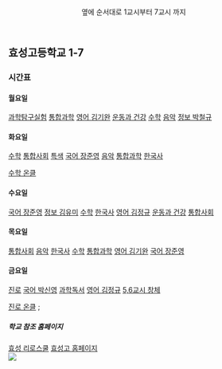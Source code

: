 <html>
   <head>
      <header>옆에 순서대로 1교시부터 7교시 까지</header>
   </head>
   <body>
      <h2>효성고등학교 1-7</h2>
      <h3>시간표</h3>
      <h4>월요일</h4>
      <a href = "https://zoom.us/j/6860189588?pwd=WnBhM3k4ZzB4Z0I0N0hCWlZQSVcrUT09">과학탐구실험</a><!--과학탐구실험 줌 수업-->
      <a href = "https://us02web.zoom.us/j/972803917?pwd=enVxTGsvZmhDYlpKVExKcjhVaytGdz09">통합과학</a><!--통합과학 줌 수업-->
      <a href = "https://us02web.zoom.us/j/7317018056?pwd=KytteHdEV29CVzMxU0dYTUpTamlYdz09 ">영어 김기완</a><!--영어(김기완 쌤) 줌 수업-->
      <a href = "https://us04web.zoom.us/j/6092519507?pwd=dVdaRmZKZUppbE5KTUxuejZvaHBJQT09">운동과 건강</a><!--운동과 건강 줌 수업-->
      <a href = "https://us02web.zoom.us/j/9580229065?pwd=WW9zNnZpVGsxNVNiTlMxN0hUUHlmQT09">수학</a><!--수학 줌 수업-->
      <a href = "https://us02web.zoom.us/j/9683140851?pwd=ZlBMdFpmTlZBNW05UjNyZVczYythdz09">음악</a><!--음악 줌 수업-->
      <a href = "https://zoom.us/j/5352590312?pwd=YVNHRms1UUF0cmZnZGxTNnhnR2paUT09">정보 박철규</a><!--정보(박철규 쌤) 줌 수업-->
      <h4>화요일</h4>
      <a href = "https://us02web.zoom.us/j/9580229065?pwd=WW9zNnZpVGsxNVNiTlMxN0hUUHlmQT09">수학</a><!--수학 줌 수업-->
      <a href = "https://zoom.us/j/4716194881?pwd=WnFJamNKZTVqNXBrbTB6TGlhRWNHUT09">통합사회</a><!--통합사회 줌 수업-->
      <a href = "https://hoc36.ebssw.kr/specialcolor1/hmpg/hmpgAlctcrListView.do?menuSn=384941">특색</a><!--특색 수업-->
      <a href = "https://us02web.zoom.us/j/3309633175?pwd=ajh5STV4NlNHemNDTjhWbms2SXFqdz09">국어 장준영</a><!--국어(장준영 쌤) 줌 수업-->
      <a href = "https://us02web.zoom.us/j/9683140851?pwd=ZlBMdFpmTlZBNW05UjNyZVczYythdz09">음악</a><!--음악 줌 수업-->
      <a href = "https://us02web.zoom.us/j/972803917?pwd=enVxTGsvZmhDYlpKVExKcjhVaytGdz09">통합과학</a><!--통합과학 줌 수업-->
      <a href = "https://us02web.zoom.us/j/2295238663?pwd=WmNIUElNSWRXRUxnZmFqZFF5cVdPZz09">한국사</a><!--한국사 줌 수업-->
      <p><a href = "https://hoc36.ebssw.kr/hsmath6240/hmpg/hmpgAlctcrListView.do?menuSn=368116">수학 온클</a><!--수학 온클--> 
      <h4>수요일</h4>
      <a href = "https://us02web.zoom.us/j/3309633175?pwd=ajh5STV4NlNHemNDTjhWbms2SXFqdz09">국어 장준영</a><!--국어(장준영 쌤) 줌 수업-->
      <a href = "https://us02web.zoom.us/j/4569059741?pwd=a3Bvc3NXRS80ajMzN2VMajZVUHpPZz09">정보 김유미</a><!--정보(김유미 쌤) 줌 수업-->
      <a href = "https://us02web.zoom.us/j/9580229065?pwd=WW9zNnZpVGsxNVNiTlMxN0hUUHlmQT09">수학</a><!--수학 줌 수업-->
      <a href = "https://us02web.zoom.us/j/2295238663?pwd=WmNIUElNSWRXRUxnZmFqZFF5cVdPZz09">한국사</a><!--한국사 줌 수업-->
      <a href = "https://us02web.zoom.us/j/2978909392?pwd=NkFUNEVOemdmdUF6MktsOElVZmltUT09">영어 김정규</a><!--영어(김정규 쌤) 줌 수업-->
      <a href = "https://us04web.zoom.us/j/6092519507?pwd=dVdaRmZKZUppbE5KTUxuejZvaHBJQT09">운동과 건강</a><!--운동과 건강 줌 수업-->
      <a href = "https://zoom.us/j/4716194881?pwd=WnFJamNKZTVqNXBrbTB6TGlhRWNHUT09">통합사회</a><!--통합사회 줌 수업-->
      <h4>목요일</h4>
      <a href = "https://zoom.us/j/4716194881?pwd=WnFJamNKZTVqNXBrbTB6TGlhRWNHUT09">통합사회</a><!--통합사회 줌 수업-->
      <a href = "https://us02web.zoom.us/j/9683140851?pwd=ZlBMdFpmTlZBNW05UjNyZVczYythdz09">음악</a><!--음악 줌 수업-->
      <a href = "https://us02web.zoom.us/j/2295238663?pwd=WmNIUElNSWRXRUxnZmFqZFF5cVdPZz09">한국사</a><!--한국사 줌 수업-->
      <a href = "https://us02web.zoom.us/j/9580229065?pwd=WW9zNnZpVGsxNVNiTlMxN0hUUHlmQT09">수학</a><!--수학 줌 수업-->
      <a href = "https://us02web.zoom.us/j/972803917?pwd=enVxTGsvZmhDYlpKVExKcjhVaytGdz09">통합과학</a><!--통합과학 줌 수업-->
      <a href = "https://us02web.zoom.us/j/7317018056?pwd=KytteHdEV29CVzMxU0dYTUpTamlYdz09 ">영어 김기완</a><!--영어(김기완 쌤) 줌 수업-->
      <a href = "https://us02web.zoom.us/j/3309633175?pwd=ajh5STV4NlNHemNDTjhWbms2SXFqdz09">국어 장준영</a><!--국어(장준영 쌤) 줌 수업-->
      <h4>금요일</h4>
      <a href = "https://us02web.zoom.us/j/9580229065?pwd=WW9zNnZpVGsxNVNiTlMxN0hUUHlmQT09">진로</a><!--진로 줌 수업-->
      <a href = "https://zoom.us/j/6117180017?pwd=QTJnNUF3SytDU0RVL1hrRCtqMzVGdz09">국어 박신영</a><!--국어(박신영 쌤) 줌 수업-->
      <a href = "https://zoom.us/j/6860189588?pwd=WnBhM3k4ZzB4Z0I0N0hCWlZQSVcrUT09">과학독서</a><!--과학독서 줌 수업-->
      <a href = "https://us02web.zoom.us/j/2978909392?pwd=NkFUNEVOemdmdUF6MktsOElVZmltUT09">영어 김정규</a><!--영어(김정규 쌤) 줌 수업-->
      <a href = "https://hoc36.ebssw.kr/hsca1/hmpg/hmpgAlctcrListView.do?menuSn=383002">5,6교시 창체</a><!--창체 수업-->   
      <p><a href = "https://hoc36.ebssw.kr/career1953/hmpg/hmpgAlctcrListView.do?menuSn=382817">진로 온클</a><!--진로 온클-->  
         ;
      <h5>학교 참조 홈페이지</h5>
         <a href = "https://hyosung.riroschool.kr/">효성 리로스쿨</a><!--효성고 리로스쿨-->
         <a href = "http://hyosung.hs.kr/index.php">효성고 홈페이지</a><!--효성고-->
      <br>
         <image src = "https://user-images.githubusercontent.com/71313210/93281527-3b34d880-f807-11ea-9bfa-29c80de4d8c2.png">
       

